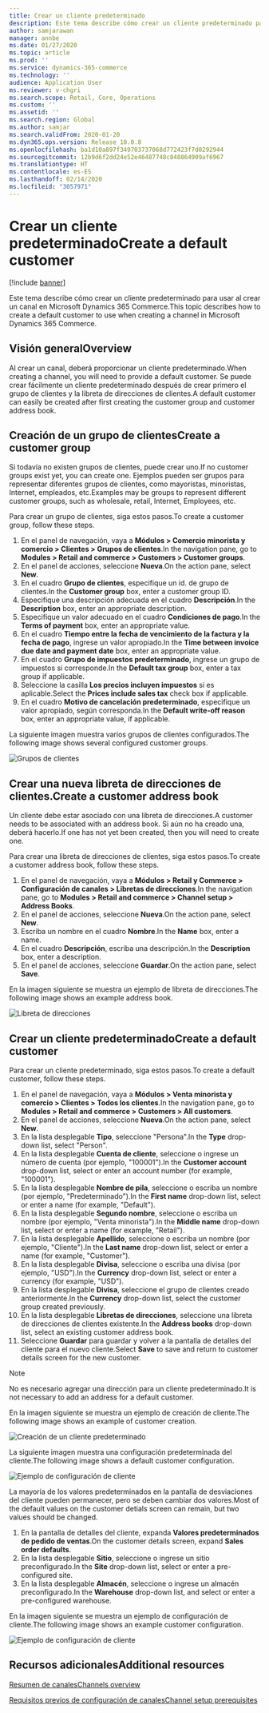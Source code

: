 ```yaml
---
title: Crear un cliente predeterminado
description: Este tema describe cómo crear un cliente predeterminado para usar al crear un canal en Microsoft Dynamics 365 Commerce.
author: samjarawan
manager: annbe
ms.date: 01/27/2020
ms.topic: article
ms.prod: ''
ms.service: dynamics-365-commerce
ms.technology: ''
audience: Application User
ms.reviewer: v-chgri
ms.search.scope: Retail, Core, Operations
ms.custom: ''
ms.assetid: ''
ms.search.region: Global
ms.author: samjar
ms.search.validFrom: 2020-01-20
ms.dyn365.ops.version: Release 10.0.8
ms.openlocfilehash: ba1d10a897f349703737068d772423f7d0292944
ms.sourcegitcommit: 12b9d6f2dd24e52e46487748c848864909af6967
ms.translationtype: HT
ms.contentlocale: es-ES
ms.lasthandoff: 02/14/2020
ms.locfileid: "3057971"
---
```

# <a name="create-a-default-customer"></a><span data-ttu-id="aab0d-103">Crear un cliente predeterminado</span><span class="sxs-lookup"><span data-stu-id="aab0d-103">Create a default customer</span></span>


[!include [banner](includes/banner.md)]

<span data-ttu-id="aab0d-104">Este tema describe cómo crear un cliente predeterminado para usar al crear un canal en Microsoft Dynamics 365 Commerce.</span><span class="sxs-lookup"><span data-stu-id="aab0d-104">This topic describes how to create a default customer to use when creating a channel in Microsoft Dynamics 365 Commerce.</span></span>

## <a name="overview"></a><span data-ttu-id="aab0d-105">Visión general</span><span class="sxs-lookup"><span data-stu-id="aab0d-105">Overview</span></span>

<span data-ttu-id="aab0d-106">Al crear un canal, deberá proporcionar un cliente predeterminado.</span><span class="sxs-lookup"><span data-stu-id="aab0d-106">When creating a channel, you will need to provide a default customer.</span></span> <span data-ttu-id="aab0d-107">Se puede crear fácilmente un cliente predeterminado después de crear primero el grupo de clientes y la libreta de direcciones de clientes.</span><span class="sxs-lookup"><span data-stu-id="aab0d-107">A default customer can easily be created after first creating the customer group and customer address book.</span></span>

## <a name="create-a-customer-group"></a><span data-ttu-id="aab0d-108">Creación de un grupo de clientes</span><span class="sxs-lookup"><span data-stu-id="aab0d-108">Create a customer group</span></span>

<span data-ttu-id="aab0d-109">Si todavía no existen grupos de clientes, puede crear uno.</span><span class="sxs-lookup"><span data-stu-id="aab0d-109">If no customer groups exist yet, you can create one.</span></span> <span data-ttu-id="aab0d-110">Ejemplos pueden ser grupos para representar diferentes grupos de clientes, como mayoristas, minoristas, Internet, empleados, etc.</span><span class="sxs-lookup"><span data-stu-id="aab0d-110">Examples may be groups to represent different customer groups, such as wholesale, retail, Internet, Employees, etc.</span></span>

<span data-ttu-id="aab0d-111">Para crear un grupo de clientes, siga estos pasos.</span><span class="sxs-lookup"><span data-stu-id="aab0d-111">To create a customer group, follow these steps.</span></span>

1. <span data-ttu-id="aab0d-112">En el panel de navegación, vaya a **Módulos \> Comercio minorista y comercio \> Clientes \> Grupos de clientes**.</span><span class="sxs-lookup"><span data-stu-id="aab0d-112">In the navigation pane, go to **Modules \> Retail and commerce \> Customers \> Customer groups**.</span></span>
1. <span data-ttu-id="aab0d-113">En el panel de acciones, seleccione **Nueva**.</span><span class="sxs-lookup"><span data-stu-id="aab0d-113">On the action pane, select **New**.</span></span>
1. <span data-ttu-id="aab0d-114">En el cuadro **Grupo de clientes**, especifique un id. de grupo de clientes.</span><span class="sxs-lookup"><span data-stu-id="aab0d-114">In the **Customer group** box, enter a customer group ID.</span></span>
1. <span data-ttu-id="aab0d-115">Especifique una descripción adecuada en el cuadro **Descripción**.</span><span class="sxs-lookup"><span data-stu-id="aab0d-115">In the **Description** box, enter an appropriate description.</span></span>
1. <span data-ttu-id="aab0d-116">Especifique un valor adecuado en el cuadro **Condiciones de pago**.</span><span class="sxs-lookup"><span data-stu-id="aab0d-116">In the **Terms of payment** box, enter an appropriate value.</span></span>
1. <span data-ttu-id="aab0d-117">En el cuadro **Tiempo entre la fecha de vencimiento de la factura y la fecha de pago**, ingrese un valor apropiado.</span><span class="sxs-lookup"><span data-stu-id="aab0d-117">In the **Time between invoice due date and payment date** box, enter an appropriate value.</span></span>
1. <span data-ttu-id="aab0d-118">En el cuadro **Grupo de impuestos predeterminado**, ingrese un grupo de impuestos si corresponde.</span><span class="sxs-lookup"><span data-stu-id="aab0d-118">In the **Default tax group** box, enter a tax group if applicable.</span></span>
1. <span data-ttu-id="aab0d-119">Seleccione la casilla **Los precios incluyen impuestos** si es aplicable.</span><span class="sxs-lookup"><span data-stu-id="aab0d-119">Select the **Prices include sales tax** check box if applicable.</span></span>
1. <span data-ttu-id="aab0d-120">En el cuadro **Motivo de cancelación predeterminado**, especifique un valor apropiado, según corresponda.</span><span class="sxs-lookup"><span data-stu-id="aab0d-120">In the **Default write-off reason** box, enter an appropriate value, if applicable.</span></span>

<span data-ttu-id="aab0d-121">La siguiente imagen muestra varios grupos de clientes configurados.</span><span class="sxs-lookup"><span data-stu-id="aab0d-121">The following image shows several configured customer groups.</span></span>

![Grupos de clientes](media/customer-groups.png)

## <a name="create-a-customer-address-book"></a><span data-ttu-id="aab0d-123">Crear una nueva libreta de direcciones de clientes.</span><span class="sxs-lookup"><span data-stu-id="aab0d-123">Create a customer address book</span></span>

<span data-ttu-id="aab0d-124">Un cliente debe estar asociado con una libreta de direcciones.</span><span class="sxs-lookup"><span data-stu-id="aab0d-124">A customer needs to be associated with an address book.</span></span> <span data-ttu-id="aab0d-125">Si aún no ha creado una, deberá hacerlo.</span><span class="sxs-lookup"><span data-stu-id="aab0d-125">If one has not yet been created, then you will need to create one.</span></span>

<span data-ttu-id="aab0d-126">Para crear una libreta de direcciones de clientes, siga estos pasos.</span><span class="sxs-lookup"><span data-stu-id="aab0d-126">To create a customer address book, follow these steps.</span></span>

1. <span data-ttu-id="aab0d-127">En el panel de navegación, vaya a **Módulos \> Retail y Commerce \> Configuración de canales \> Libretas de direcciones**.</span><span class="sxs-lookup"><span data-stu-id="aab0d-127">In the navigation pane, go to **Modules \> Retail and commerce \> Channel setup \> Address Books**.</span></span>
1. <span data-ttu-id="aab0d-128">En el panel de acciones, seleccione **Nueva**.</span><span class="sxs-lookup"><span data-stu-id="aab0d-128">On the action pane, select **New**.</span></span>
1. <span data-ttu-id="aab0d-129">Escriba un nombre en el cuadro **Nombre**.</span><span class="sxs-lookup"><span data-stu-id="aab0d-129">In the **Name** box, enter a name.</span></span>
1. <span data-ttu-id="aab0d-130">En el cuadro **Descripción**, escriba una descripción.</span><span class="sxs-lookup"><span data-stu-id="aab0d-130">In the **Description** box, enter a description.</span></span>
1. <span data-ttu-id="aab0d-131">En el panel de acciones, seleccione **Guardar**.</span><span class="sxs-lookup"><span data-stu-id="aab0d-131">On the action pane, select **Save**.</span></span>

<span data-ttu-id="aab0d-132">En la imagen siguiente se muestra un ejemplo de libreta de direcciones.</span><span class="sxs-lookup"><span data-stu-id="aab0d-132">The following image shows an example address book.</span></span>

![Libreta de direcciones](media/address-book.png)

## <a name="create-a-default-customer"></a><span data-ttu-id="aab0d-134">Crear un cliente predeterminado</span><span class="sxs-lookup"><span data-stu-id="aab0d-134">Create a default customer</span></span>

<span data-ttu-id="aab0d-135">Para crear un cliente predeterminado, siga estos pasos.</span><span class="sxs-lookup"><span data-stu-id="aab0d-135">To create a default customer, follow these steps.</span></span>

1. <span data-ttu-id="aab0d-136">En el panel de navegación, vaya a **Módulos \> Venta minorista y comercio \> Clientes \> Todos los clientes**.</span><span class="sxs-lookup"><span data-stu-id="aab0d-136">In the navigation pane, go to **Modules \> Retail and commerce \> Customers \> All customers**.</span></span>
1. <span data-ttu-id="aab0d-137">En el panel de acciones, seleccione **Nueva**.</span><span class="sxs-lookup"><span data-stu-id="aab0d-137">On the action pane, select **New**.</span></span>
1. <span data-ttu-id="aab0d-138">En la lista desplegable **Tipo**, seleccione "Persona".</span><span class="sxs-lookup"><span data-stu-id="aab0d-138">In the **Type** drop-down list, select "Person".</span></span>
1. <span data-ttu-id="aab0d-139">En la lista desplegable **Cuenta de cliente**, seleccione o ingrese un número de cuenta (por ejemplo, "100001").</span><span class="sxs-lookup"><span data-stu-id="aab0d-139">In the **Customer account** drop-down list, select or enter an account number (for example, "100001").</span></span>
1. <span data-ttu-id="aab0d-140">En la lista desplegable **Nombre de pila**, seleccione o escriba un nombre (por ejemplo, "Predeterminado").</span><span class="sxs-lookup"><span data-stu-id="aab0d-140">In the **First name** drop-down list, select or enter a name (for example, "Default").</span></span>
1. <span data-ttu-id="aab0d-141">En la lista desplegable **Segundo nombre**, seleccione o escriba un nombre (por ejemplo, "Venta minorista").</span><span class="sxs-lookup"><span data-stu-id="aab0d-141">In the **Middle name** drop-down list, select or enter a name (for example, "Retail").</span></span>
1. <span data-ttu-id="aab0d-142">En la lista desplegable **Apellido**, seleccione o escriba un nombre (por ejemplo, "Cliente").</span><span class="sxs-lookup"><span data-stu-id="aab0d-142">In the **Last name** drop-down list, select or enter a name (for example, "Customer").</span></span>
1. <span data-ttu-id="aab0d-143">En la lista desplegable **Divisa**, seleccione o escriba una divisa (por ejemplo, "USD").</span><span class="sxs-lookup"><span data-stu-id="aab0d-143">In the **Currency** drop-down list, select or enter a currency (for example, "USD").</span></span>
1. <span data-ttu-id="aab0d-144">En la lista desplegable **Divisa**, seleccione el grupo de clientes creado anteriormente.</span><span class="sxs-lookup"><span data-stu-id="aab0d-144">In the **Currency** drop-down list, select the customer group created previously.</span></span>
1. <span data-ttu-id="aab0d-145">En la lista desplegable **Libretas de direcciones**, seleccione una libreta de direcciones de clientes existente.</span><span class="sxs-lookup"><span data-stu-id="aab0d-145">In the **Address books**  drop-down list, select an existing customer address book.</span></span>
1. <span data-ttu-id="aab0d-146">Seleccione **Guardar** para guardar y volver a la pantalla de detalles del cliente para el nuevo cliente.</span><span class="sxs-lookup"><span data-stu-id="aab0d-146">Select **Save** to save and return to customer details screen for the new customer.</span></span>

> [!NOTE]
> <span data-ttu-id="aab0d-147">No es necesario agregar una dirección para un cliente predeterminado.</span><span class="sxs-lookup"><span data-stu-id="aab0d-147">It is not necessary to add an address for a default customer.</span></span>

<span data-ttu-id="aab0d-148">En la imagen siguiente se muestra un ejemplo de creación de cliente.</span><span class="sxs-lookup"><span data-stu-id="aab0d-148">The following image shows an example of customer creation.</span></span>

![Creación de un cliente predeterminado](media/default-customer-creation.png)

<span data-ttu-id="aab0d-150">La siguiente imagen muestra una configuración predeterminada del cliente.</span><span class="sxs-lookup"><span data-stu-id="aab0d-150">The following image shows a default customer configuration.</span></span>

![Ejemplo de configuración de cliente](media/default-customer-configuration1.png)

<span data-ttu-id="aab0d-152">La mayoría de los valores predeterminados en la pantalla de desviaciones del cliente pueden permanecer, pero se deben cambiar dos valores.</span><span class="sxs-lookup"><span data-stu-id="aab0d-152">Most of the default values on the customer detials screen can remain, but two values should be changed.</span></span>

1. <span data-ttu-id="aab0d-153">En la pantalla de detalles del cliente, expanda **Valores predeterminados de pedido de ventas**.</span><span class="sxs-lookup"><span data-stu-id="aab0d-153">On the customer details screen, expand **Sales order defaults**.</span></span>
1. <span data-ttu-id="aab0d-154">En la lista desplegable **Sitio**, seleccione o ingrese un sitio preconfigurado.</span><span class="sxs-lookup"><span data-stu-id="aab0d-154">In the **Site** drop-down list, select or enter a pre-configured site.</span></span>
1. <span data-ttu-id="aab0d-155">En la lista desplegable **Almacén**, seleccione o ingrese un almacén preconfigurado.</span><span class="sxs-lookup"><span data-stu-id="aab0d-155">In the **Warehouse** drop-down list, and select or enter a pre-configured warehouse.</span></span>

<span data-ttu-id="aab0d-156">En la imagen siguiente se muestra un ejemplo de configuración de cliente.</span><span class="sxs-lookup"><span data-stu-id="aab0d-156">The following image shows an example customer configuration.</span></span>

![Ejemplo de configuración de cliente](media/default-customer-configuration2.png)

## <a name="additional-resources"></a><span data-ttu-id="aab0d-158">Recursos adicionales</span><span class="sxs-lookup"><span data-stu-id="aab0d-158">Additional resources</span></span>

[<span data-ttu-id="aab0d-159">Resumen de canales</span><span class="sxs-lookup"><span data-stu-id="aab0d-159">Channels overview</span></span>](channels-overview.md)

[<span data-ttu-id="aab0d-160">Requisitos previos de configuración de canales</span><span class="sxs-lookup"><span data-stu-id="aab0d-160">Channel setup prerequisites</span></span>](channels-prerequisites.md)
